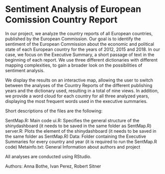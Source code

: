 # Sentiment Analysis of European Comission Country Report

In our project, we analyze the country reports of all European countries, published by the European Commission. Our goal is to identify the sentiment of the European Commission about the economic and political state of each European country for the years of 2012, 2015 and 2018. In our case, we focus on the Executive Summary, a short passage of text in the beginning of each report. We use three different dictionaries with different mapping complexities, to gain a broader look on the possibilities of sentiment analysis.

We display the results on an interactive map, allowing the user to switch between the analyses of the Country Reports of the different publishing years and the dictionary used, resulting in a total of nine views. In addition, we provide a word cloud for each country for all three analyzed years, displaying the most frequent words used in the executive summaries.

Short descriptions of the files are the following:

SentMap.R: Main code
ui.R: Specifies the general structure of the shinydashboard (it needs to be saved in the same folder as SentMap.R)
server.R: Plots the element of the shinydashboard (it needs to be saved in the same folder as SentMap.R)
Data: Folder containing the Executive Summaries for every country and year (it is required to run the SentMap.R code)
Metainfo.txt: General Information about authors and project

All analyses are conducted using RStudio.

Authors: Anna Bothe, Ivan Perez, Robert Sitner

